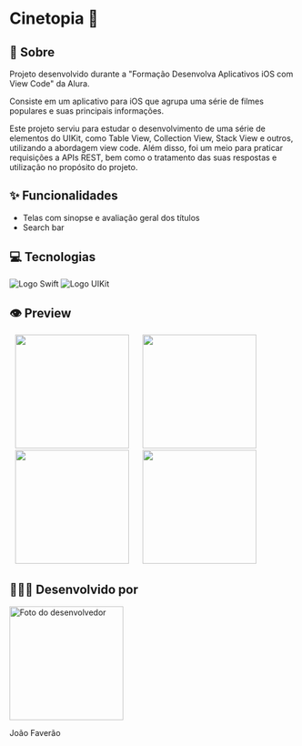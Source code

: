 <h1>Cinetopia 🍿</h1>

<h2>📜 Sobre</h2>
<p>Projeto desenvolvido durante a "Formação Desenvolva Aplicativos iOS com View Code" da Alura.</p>
<p>Consiste em um aplicativo para iOS que agrupa uma série de filmes populares e suas principais informações.</p>
<p>
  Este projeto serviu para estudar o desenvolvimento de uma série de elementos do UIKit, como Table View, Collection View, Stack View e outros, utilizando a abordagem view code.
  Além disso, foi um meio para praticar requisições a APIs REST, bem como o tratamento das suas respostas e utilização no propósito do projeto.
</p>

<h2>✨ Funcionalidades</h2>
<ul>
  <li>Telas com sinopse e avaliação geral dos títulos</li>
  <li>Search bar</li>
</ul>

<h2>💻 Tecnologias</h2>
<div>
    <img src="https://img.shields.io/badge/Swift-black?style=for-the-badge&logo=swift" alt="Logo Swift">
    <img src="https://img.shields.io/badge/UIKit-black?style=for-the-badge&logo=swift" alt="Logo UIKit">
</div>

<h2>👁️ Preview</h2>
<div>
  <img src="" width="200px" hspace="10px">
  <img src="" width="200px" hspace="10px">
  <img src="" width="200px" hspace="10px">
  <img src="" width="200px" hspace="10px">
</div>

<h2>🧑🏻‍💻 Desenvolvido por</h2>
<a href="https://github.com/faveraoDev" target="_blank">
  <img src="https://avatars.githubusercontent.com/u/159573827?v=4" alt="Foto do desenvolvedor" width="200px">
</a>

<span>João Faverão</span>
